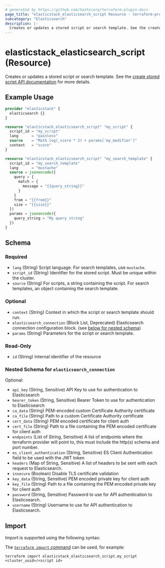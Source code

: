```yaml
---
# generated by https://github.com/hashicorp/terraform-plugin-docs
page_title: "elasticstack_elasticsearch_script Resource - terraform-provider-elasticstack"
subcategory: "Elasticsearch"
description: |-
  Creates or updates a stored script or search template. See the create stored script API documentation https://www.elastic.co/guide/en/elasticsearch/reference/current/create-stored-script-api.html for more details.
---
```


# elasticstack_elasticsearch_script (Resource)

Creates or updates a stored script or search template. See the [create stored script API documentation](https://www.elastic.co/guide/en/elasticsearch/reference/current/create-stored-script-api.html) for more details.

## Example Usage

```terraform
provider "elasticstack" {
  elasticsearch {}
}

resource "elasticstack_elasticsearch_script" "my_script" {
  script_id = "my_script"
  lang      = "painless"
  source    = "Math.log(_score * 2) + params['my_modifier']"
  context   = "score"
}

resource "elasticstack_elasticsearch_script" "my_search_template" {
  script_id = "my_search_template"
  lang      = "mustache"
  source = jsonencode({
    query = {
      match = {
        message = "{{query_string}}"
      }
    }
    from = "{{from}}"
    size = "{{size}}"
  })
  params = jsonencode({
    query_string = "My query string"
  })
}
```

<!-- schema generated by tfplugindocs -->
## Schema

### Required

- `lang` (String) Script language. For search templates, use `mustache`.
- `script_id` (String) Identifier for the stored script. Must be unique within the cluster.
- `source` (String) For scripts, a string containing the script. For search templates, an object containing the search template.

### Optional

- `context` (String) Context in which the script or search template should run.
- `elasticsearch_connection` (Block List, Deprecated) Elasticsearch connection configuration block. (see [below for nested schema](#nestedblock--elasticsearch_connection))
- `params` (String) Parameters for the script or search template.

### Read-Only

- `id` (String) Internal identifier of the resource

<a id="nestedblock--elasticsearch_connection"></a>
### Nested Schema for `elasticsearch_connection`

Optional:

- `api_key` (String, Sensitive) API Key to use for authentication to Elasticsearch
- `bearer_token` (String, Sensitive) Bearer Token to use for authentication to Elasticsearch
- `ca_data` (String) PEM-encoded custom Certificate Authority certificate
- `ca_file` (String) Path to a custom Certificate Authority certificate
- `cert_data` (String) PEM encoded certificate for client auth
- `cert_file` (String) Path to a file containing the PEM encoded certificate for client auth
- `endpoints` (List of String, Sensitive) A list of endpoints where the terraform provider will point to, this must include the http(s) schema and port number.
- `es_client_authentication` (String, Sensitive) ES Client Authentication field to be used with the JWT token
- `headers` (Map of String, Sensitive) A list of headers to be sent with each request to Elasticsearch.
- `insecure` (Boolean) Disable TLS certificate validation
- `key_data` (String, Sensitive) PEM encoded private key for client auth
- `key_file` (String) Path to a file containing the PEM encoded private key for client auth
- `password` (String, Sensitive) Password to use for API authentication to Elasticsearch.
- `username` (String) Username to use for API authentication to Elasticsearch.

## Import

Import is supported using the following syntax:

The [`terraform import` command](https://developer.hashicorp.com/terraform/cli/commands/import) can be used, for example:

```shell
terraform import elasticstack_elasticsearch_script.my_script <cluster_uuid>/<script id>
```
